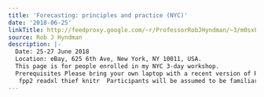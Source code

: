 ```yaml
---
title: 'Forecasting: principles and practice (NYC)'
date: '2018-06-25'
linkTitle: http://feedproxy.google.com/~r/ProfessorRobJHyndman/~3/m0sxFTSDH7U/
source: Rob J Hyndman
description: |-
  Date: 25-27 June 2018
  Location: eBay, 625 6th Ave, New York, NY 10011, USA.
  This page is for people enrolled in my NYC 3-day workshop.
  Prerequisites Please bring your own laptop with a recent version of R and RStudio installed, along with the following packages and their dependencies:
   fpp2 readxl thief knitr  Participants will be assumed to be familiar with basic statistical tools such as multiple regression, but no knowledge of time series or forecasting will be assumed.<img src="http://feeds.
---
```

